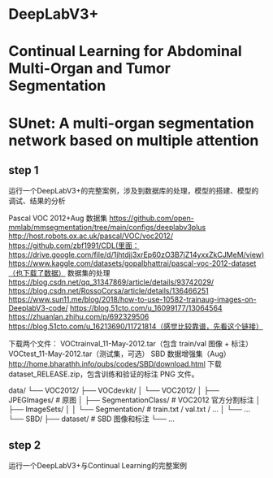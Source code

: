 # DeepLabV3+
# Continual Learning for Abdominal Multi-Organ and Tumor Segmentation
# SUnet: A multi-organ segmentation network based on multiple attention

## step 1
运行一个DeepLabV3+的完整案例，涉及到数据库的处理，模型的搭建、模型的调试、结果的分析


Pascal VOC 2012+Aug 数据集
https://github.com/open-mmlab/mmsegmentation/tree/main/configs/deeplabv3plus
http://host.robots.ox.ac.uk/pascal/VOC/voc2012/
https://github.com/zbf1991/CDL(里面：https://drive.google.com/file/d/1jhtdjj3xrEp60zO3B7jZ14yxxZkCJMeM/view)
https://www.kaggle.com/datasets/gopalbhattrai/pascal-voc-2012-dataset（也下载了数据）
数据集的处理
https://blog.csdn.net/qq_31347869/article/details/93742029/
https://blog.csdn.net/RossoCorsa/article/details/136466251
https://www.sun11.me/blog/2018/how-to-use-10582-trainaug-images-on-DeeplabV3-code/
https://blog.51cto.com/u_16099177/13064564
https://zhuanlan.zhihu.com/p/692329506
https://blog.51cto.com/u_16213690/11721814（感觉比较靠谱，先看这个链接）


下载两个文件：
VOCtrainval_11-May-2012.tar（包含 train/val 图像 + 标注）
VOCtest_11-May-2012.tar（测试集，可选）
SBD 数据增强集（Aug）
http://home.bharathh.info/pubs/codes/SBD/download.html
下载 dataset_RELEASE.zip，包含训练和验证的标注 PNG 文件。



data/
└── VOC2012/
    ├── VOCdevkit/
    │   └── VOC2012/
    │       ├── JPEGImages/          # 原图
    │       ├── SegmentationClass/   # VOC2012 官方分割标注
    │       ├── ImageSets/
    │       │   └── Segmentation/    # train.txt / val.txt / ...
    │       └── ...
    └── SBD/
        ├── dataset/                  # SBD 图像和标注
        └── ...




## step 2
运行一个DeepLabV3+与Continual Learning的完整案例
